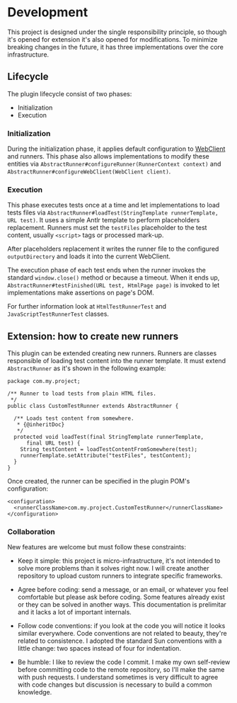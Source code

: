Development
===========
This project is designed under the single responsibility principle, so though
it's opened for extension it's also opened for modifications. To minimize
breaking changes in the future, it has three implementations over the core
infrastructure.

## Lifecycle
The plugin lifecycle consist of two phases:

* Initialization
* Execution

### Initialization
During the initialization phase, it applies default configuration to
[WebClient](http://is.gd/1DSPrM) and runners. This phase also allows
implementations to modify these entities via
```AbstractRunner#configureRunner(RunnerContext context)``` and
```AbstractRunner#configureWebClient(WebClient client)```.

### Execution
This phase executes tests once at a time and let implementations to load
tests files via
```AbstractRunner#loadTest(StringTemplate runnerTemplate, URL test)```. It uses
a simple Antlr template to perform placeholders replacement. Runners must set
the ```testFiles``` placeholder to the test content, usually ```<script>``` tags
or processed mark-up.

After placeholders replacement it writes the runner file to the configured
```outputDirectory``` and loads it into the current WebClient.

The execution phase of each test ends when the runner invokes the standard
```window.close()``` method or because a timeout. When it ends up,
```AbstractRunner#testFinished(URL test, HtmlPage page)``` is invoked to let
implementations make assertions on page's DOM.

For further information look at ```HtmlTestRunnerTest``` and
```JavaScriptTestRunnerTest``` classes.

## Extension: how to create new runners
This plugin can be extended creating new runners. Runners are classes
responsible of loading test content into the runner template. It must extend
```AbstractRunner``` as it's shown in the following example:

```
package com.my.project;

/** Runner to load tests from plain HTML files.
 */
public class CustomTestRunner extends AbstractRunner {

  /** Loads test content from somewhere.
   * {@inheritDoc}
   */
  protected void loadTest(final StringTemplate runnerTemplate,
      final URL test) {
    String testContent = loadTestContentFromSomewhere(test);
    runnerTemplate.setAttribute("testFiles", testContent);
  }
}
```
Once created, the runner can be specified in the plugin POM's configuration:

```
<configuration>
  <runnerClassName>com.my.project.CustomTestRunner</runnerClassName>
</configuration>
```

### Collaboration
New features are welcome but must follow these constraints:

* Keep it simple: this project is micro-infrastructure, it's not intended to
solve more problems than it solves right now. I will create another repository
to upload custom runners to integrate specific frameworks.

* Agree before coding: send a message, or an email, or whatever you feel
comfortable but please ask before coding. Some features already exist or they
can be solved in another ways. This documentation is prelimitar and it lacks a
lot of important internals.

* Follow code conventions: if you look at the code you will notice it looks
similar everywhere. Code conventions are not related to beauty, they're related
to consistence. I adopted the standard Sun conventions with a little change:
two spaces instead of four for indentation.

* Be humble: I like to review the code I commit. I make my own self-review
before committing code to the remote repository, so I'll make the same with
push requests. I understand sometimes is very difficult to agree with code
changes but discussion is necessary to build a common knowledge.

